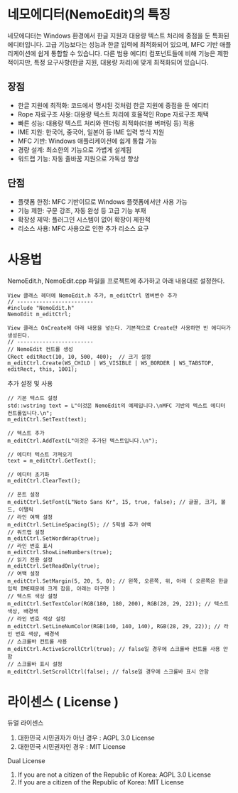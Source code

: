 # 네모에디터(NemoEdit)의 특징
네모에디터는 Windows 환경에서 한글 지원과 대용량 텍스트 처리에 중점을 둔 특화된 에디터입니다. 고급 기능보다는 성능과 한글 입력에 최적화되어 있으며, MFC 기반 애플리케이션에 쉽게 통합할 수 있습니다. 다른 범용 에디터 컴포넌트들에 비해 기능은 제한적이지만, 특정 요구사항(한글 지원, 대용량 처리)에 맞게 최적화되어 있습니다.

## 장점

- 한글 지원에 최적화: 코드에서 명시된 것처럼 한글 지원에 중점을 둔 에디터
- Rope 자료구조 사용: 대용량 텍스트 처리에 효율적인 Rope 자료구조 채택
- 빠른 성능: 대용량 텍스트 처리와 렌더링 최적화(더블 버퍼링 등) 적용
- IME 지원: 한국어, 중국어, 일본어 등 IME 입력 방식 지원
- MFC 기반: Windows 애플리케이션에 쉽게 통합 가능
- 경량 설계: 최소한의 기능으로 가볍게 설계됨
- 워드랩 기능: 자동 줄바꿈 지원으로 가독성 향상

## 단점

- 플랫폼 한정: MFC 기반이므로 Windows 플랫폼에서만 사용 가능
- 기능 제한: 구문 강조, 자동 완성 등 고급 기능 부재
- 확장성 제약: 플러그인 시스템이 없어 확장이 제한적
- 리소스 사용: MFC 사용으로 인한 추가 리소스 요구

# 사용법
NemoEdit.h, NemoEdit.cpp 파일을 프로젝트에 추가하고 아래 내용대로 설정한다.
```
View 클래스 헤더에 NemoEdit.h 추가, m_editCtrl 멤버변수 추가
// ------------------------
#include "NemoEdit.h"
NemoEdit m_editCtrl;

View 클래스 OnCreate에 아래 내용을 넣는다. 기본적으로 Create만 사용하면 빈 에디터가 생성된다.
// ------------------------
// NemoEdit 컨트롤 생성
CRect editRect(10, 10, 500, 400);  // 크기 설정
m_editCtrl.Create(WS_CHILD | WS_VISIBLE | WS_BORDER | WS_TABSTOP, editRect, this, 1001);
```

추가 설정 및 사용
```
// 기본 텍스트 설정
std::wstring text = L"이것은 NemoEdit의 예제입니다.\nMFC 기반의 텍스트 에디터 컨트롤입니다.\n";
m_editCtrl.SetText(text);

// 텍스트 추가
m_editCtrl.AddText(L"이것은 추가된 텍스트입니다.\n");

// 에디터 텍스트 가져오기
text = m_editCtrl.GetText();

// 에디터 초기화
m_editCtrl.ClearText();

// 폰트 설정
m_editCtrl.SetFont(L"Noto Sans Kr", 15, true, false); // 글꼴, 크기, 볼드, 이탤릭
// 라인 여백 설정
m_editCtrl.SetLineSpacing(5); // 5픽셀 추가 여백
// 워드랩 설정
m_editCtrl.SetWordWrap(true);
// 라인 번호 표시
m_editCtrl.ShowLineNumbers(true);
// 읽기 전용 설정
m_editCtrl.SetReadOnly(true);
// 여백 설정
m_editCtrl.SetMargin(5, 20, 5, 0); // 왼쪽, 오른쪽, 위, 아래 ( 오른쪽은 한글 입력 IME때문에 크게 잡음, 아래는 미구현 )
// 텍스트 색상 설정
m_editCtrl.SetTextColor(RGB(180, 180, 200), RGB(28, 29, 22)); // 텍스트 색상, 배경색
// 라인 번호 색상 설정
m_editCtrl.SetLineNumColor(RGB(140, 140, 140), RGB(28, 29, 22)); // 라인 번호 색상, 배경색
// 스크롤바 컨트롤 사용
m_editCtrl.ActiveScrollCtrl(true); // false일 경우에 스크롤바 컨트롤 사용 안함
// 스크롤바 표시 설정
m_editCtrl.SetScrollCtrl(false); // false일 경우에 스크롤바 표시 안함
```

# 라이센스 ( License )
듀얼 라이센스
1. 대한민국 시민권자가 아닌 경우 : AGPL 3.0 License
2. 대한민국 시민권자인 경우 : MIT License

Dual License
1. If you are not a citizen of the Republic of Korea: AGPL 3.0 License
2. If you are a citizen of the Republic of Korea: MIT License
   


